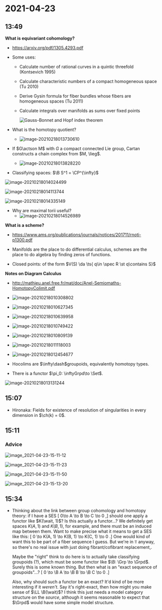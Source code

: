 # 2021-04-23

## 13:49

**What is equivariant cohomology?**

- <https://arxiv.org/pdf/1305.4293.pdf>

- Some uses:

  - Calculate number of rational curves in a quintic threefold (Kontsevich 1995)
  - Calculate characteristic numbers of a compact homogeneous space (Tu 2010)
  - Derive Gysin formula for fiber bundles whose fibers are homogeneous spaces (Tu 2011)
  - Calculate integrals over manifolds as sums over fixed points

    ![Gauss-Bonnet and Hopf index theorem](figures/image-20210218021511916.png)

- What is the homotopy quotient?
  
  - ![image-20210218013730610](figures/image-20210218013730610.png)

- If $G\actson M$ with $G$ a compact connected Lie group, Cartan constructs a chain complex from $M, \lieg$.

  - ![image-20210218013828220](figures/image-20210218013828220.png)

- Classifying spaces: $\B S^1 = \CP^{\infty}$

![image-20210218014024499](figures/image-20210218014024499.png)

![image-20210218014113744](figures/image-20210218014113744.png)

![image-20210218014335149](figures/image-20210218014335149.png)

- Why are maximal torii useful?
  - ![image-20210218014526989](figures/image-20210218014526989.png)

**What is a scheme?**

- <https://www.ams.org/publications/journals/notices/201711/rnoti-p1300.pdf>

- Manifolds are the place to do differential calculus, schemes are the place to do algebra by finding zeros of functions.

- Closed points: of the form $V(S) \da \ts{ q\in \spec R \st q\contains S}$


**Notes on Diagram Calculus**

- <http://mathieu.anel.free.fr/mat/doc/Anel-Semiomaths-HomotopyColimit.pdf>

- ![image-20210218010308802](figures/image-20210218010308802.png)

- ![image-20210218010627345](figures/image-20210218010627345.png)

- ![image-20210218010639958](figures/image-20210218010639958.png)

- ![image-20210218010749422](figures/image-20210218010749422.png)

- ![image-20210218010809139](figures/image-20210218010809139.png)

- ![image-20210218011118003](figures/image-20210218011118003.png)

- ![image-20210218012454677](figures/image-20210218012454677.png)

- Hocolims are $\infty\dash$groupoids, equivalently homotopy types.
- There is a functor $\pi_0: \inftyGrpd\to \Set$.

![image-20210218013131244](figures/image-20210218013131244.png)


## 15:07

- Hironaka: Fields for existence of resolution of singularities in every dimension in $\ch(k) = 0$.

## 15:11


### Advice

![image_2021-04-23-15-11-12](figures/image_2021-04-23-15-11-12.png)

![image_2021-04-23-15-11-23](figures/image_2021-04-23-15-11-23.png)

![image_2021-04-23-15-11-50](figures/image_2021-04-23-15-11-50.png)

![image_2021-04-23-15-13-20](figures/image_2021-04-23-15-13-20.png)


## 15:34

- Thinking about the link between group cohomology and homotopy theory: if I have a SES 
\[
0\to A \to B \to C \to 0
,\]
  should one apply a functor like $K(\wait, 1)$?
  Is this actually a functor...?
  We definitely get spaces $K(A, 1)$ and $K(B, 1)$, for example, and there must be an induced map between them.
  Want to make precise what it means to get a SES like this:
  \[
  0 \to K(A, 1) \to K(B, 1) \to K(C, 1) \to 0
  .\]
  One would kind of want this to be part of a fiber sequence I guess.
  But we're in $\Top$ anyway, so there's no real issue with just doing fibrant/cofibrant replacement,.

  Maybe the "right" think to do here is to actually take classifying groupoids (?), which must be some functor like $\B: \Grp \to \Grpd$.
  Surely this is some known thing.
  But then what is an "exact sequence of groupoids"...?
  \[
  0 \to \B A \to \B B \to \B C \to 0
  .\]

  Also, why should such a functor be an exact? 
  It'd kind of be more interesting if it *weren't*.
  Say it's right-exact, then how might you make sense of $\LL \B(\wait)$?
  I think this just needs a model category structure on the *source*, although it seems reasonable to expect that $\Grpd$ would have some simple model structure.


